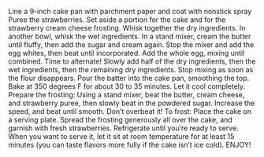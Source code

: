 Line a 9-inch cake pan with parchment paper and coat with nonstick spray
Puree the strawberries. Set aside a portion for the cake and for the strawberry cream cheese frosting.
Whisk together the dry ingredients. In another bowl, whisk the wet ingredients.
In a stand mixer, cream the butter until fluffy, then add the sugar and cream again. Stop the mixer and add the egg whites, then beat until incorporated. Add the whole egg, mixing until combined.
Time to alternate! Slowly add half of the dry ingredients, then the wet ingredients, then the remaining dry ingredients. Stop mixing as soon as the flour disappears.
Pour the batter into the cake pan, smoothing the top. Bake at 350 degrees F for about 30 to 35 minutes. Let it cool completely.
Prepare the frosting: Using a stand mixer, beat the butter, cream cheese, and strawberry puree, then slowly beat in the powdered sugar. Increase the speed, and beat until smooth. Don’t overbeat it!
To frost: Place the cake on a serving plate. Spread the frosting generously all over the cake, and garnish with fresh strawberries.
Refrigerate until you’re ready to serve. When you want to serve it, let it sit at room temperature for at least 15 minutes (you can taste flavors more fully if the cake isn’t ice cold). 
ENJOY!